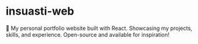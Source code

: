 # insuasti-web
🚀 My personal portfolio website built with React. Showcasing my projects, skills, and experience. Open-source and available for inspiration!
